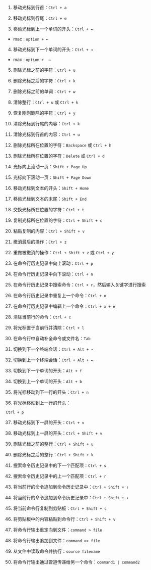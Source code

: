 1. 移动光标到行首：`Ctrl + a`

2. 移动光标到行尾：`Ctrl + e`

3. 移动光标到上一个单词的开头：`Ctrl + ←`

-  mac : `option + ←`

4. 移动光标到下一个单词的开头：`Ctrl + →` 

- mac : `option +  →`

5. 删除光标之前的字符：`Ctrl + u`

6. 删除光标之后的字符：`Ctrl + k`

7. 删除光标之前的单词：`Ctrl + w`

8. 清除整行：`Ctrl + u` 或 `Ctrl + k`

9. 恢复刚刚删除的字符：`Ctrl + y`

10. 清除光标到行尾的内容：`Ctrl + k`

11. 清除光标到行首的内容：`Ctrl + u`

12. 删除光标所在位置的字符：`Backspace` 或 `Ctrl + h`

13. 删除光标所在位置的字符：`Delete` 或 `Ctrl + d`

14. 光标向上滚动一页：`Shift + Page Up`

15. 光标向下滚动一页：`Shift + Page Down`

16. 移动光标到文本的开头：`Shift + Home`

17. 移动光标到文本的末尾：`Shift + End`

18. 交换光标所在位置的字符：`Ctrl + t`

19. 复制光标所在位置的字符：`Ctrl + Shift + c`

20. 粘贴复制的内容：`Ctrl + Shift + v`

21. 撤消最后的操作：`Ctrl + z`

22. 重做被撤消的操作：`Ctrl + Shift + z` 或 `Ctrl + y`

23. 在命令行历史记录中向上滚动：`Ctrl + p`

24. 在命令行历史记录中向下滚动：`Ctrl + n`

25. 在命令行历史记录中搜索命令：`Ctrl + r`，然后输入关键字进行搜索

26. 在命令行历史记录中重复上一个命令：`Ctrl + o`

27. 在命令行历史记录中编辑上一个命令：`Ctrl + x + e`

28. 清除当前行的命令：`Ctrl + c`

29. 将光标置于当前行并清除：`Ctrl + l`

30. 在命令行中自动补全命令或文件名：`Tab`

31. 切换到下一个终端会话：`Ctrl + Alt + →`

32. 切换到上一个终端会话：`Ctrl + Alt + ←`

33. 切换到下一个单词的开头：`Alt + f`

34. 切换到上一个单词的开头：`Alt + b`

35. 将光标移动到下一行的开头：`Ctrl + n`

36. 将光标移动到上一行的开头：

`Ctrl + p`

37. 移动光标到下一屏的开头：`Ctrl + v`

38. 移动光标到上一屏的开头：`Ctrl + Shift + v`

39. 删除光标之前的整行：`Ctrl + Shift + u`

40. 删除光标之后的整行：`Ctrl + Shift + k`

41. 搜索命令历史记录中的下一个匹配项：`Ctrl + s`

42. 搜索命令历史记录中的上一个匹配项：`Ctrl + r`

43. 将当前行的命令追加到命令历史记录中：`Ctrl + Shift + ↑`

44. 将当前行的命令追加到命令历史记录中：`Ctrl + Shift + ↓`

45. 将当前命令行复制到剪贴板：`Ctrl + Shift + c`

46. 将剪贴板中的内容粘贴到命令行：`Ctrl + Shift + v`

47. 将命令行输出重定向到文件：`command > file`

48. 将命令行输出追加到文件：`command >> file`

49. 从文件中读取命令并执行：`source filename`

50. 将命令行输出通过管道传递给另一个命令：`command1 | command2`